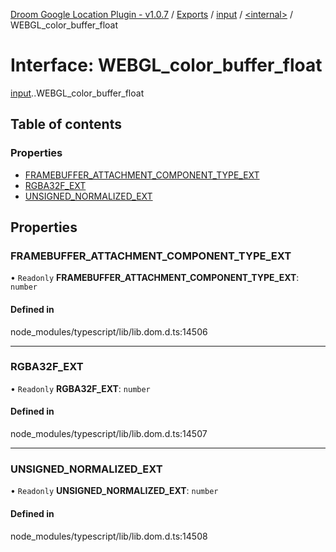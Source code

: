 [Droom Google Location Plugin - v1.0.7](../README.md) / [Exports](../modules.md) / [input](../modules/input.md) / [<internal\>](../modules/input._internal_.md) / WEBGL\_color\_buffer\_float

# Interface: WEBGL\_color\_buffer\_float

[input](../modules/input.md).[<internal>](../modules/input._internal_.md).WEBGL_color_buffer_float

## Table of contents

### Properties

- [FRAMEBUFFER\_ATTACHMENT\_COMPONENT\_TYPE\_EXT](input._internal_.WEBGL_color_buffer_float.md#framebuffer_attachment_component_type_ext)
- [RGBA32F\_EXT](input._internal_.WEBGL_color_buffer_float.md#rgba32f_ext)
- [UNSIGNED\_NORMALIZED\_EXT](input._internal_.WEBGL_color_buffer_float.md#unsigned_normalized_ext)

## Properties

### FRAMEBUFFER\_ATTACHMENT\_COMPONENT\_TYPE\_EXT

• `Readonly` **FRAMEBUFFER\_ATTACHMENT\_COMPONENT\_TYPE\_EXT**: `number`

#### Defined in

node_modules/typescript/lib/lib.dom.d.ts:14506

___

### RGBA32F\_EXT

• `Readonly` **RGBA32F\_EXT**: `number`

#### Defined in

node_modules/typescript/lib/lib.dom.d.ts:14507

___

### UNSIGNED\_NORMALIZED\_EXT

• `Readonly` **UNSIGNED\_NORMALIZED\_EXT**: `number`

#### Defined in

node_modules/typescript/lib/lib.dom.d.ts:14508
